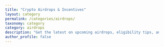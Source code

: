 ```yaml
---
title: "Crypto Airdrops & Incentives"
layout: category
permalink: /categories/airdrops/
taxonomy: category
category: airdrops
description: "Get the latest on upcoming airdrops, eligibility tips, and retroactive rewards."
author_profile: false
---
```



